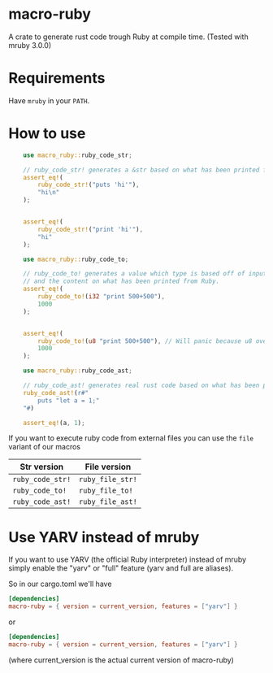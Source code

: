# macro-ruby
A crate to generate rust code trough Ruby at compile time.
(Tested with mruby 3.0.0)

# Requirements
Have `mruby` in your `PATH`.

# How to use

```rust
    use macro_ruby::ruby_code_str;

    // ruby_code_str! generates a &str based on what has been printed from Ruby.
    assert_eq!(
        ruby_code_str!("puts 'hi'"),
        "hi\n"
    );


    assert_eq!(
        ruby_code_str!("print 'hi'"),
        "hi"
    );
```

```rust
    use macro_ruby::ruby_code_to;

    // ruby_code_to! generates a value which type is based off of input
    // and the content on what has been printed from Ruby.
    assert_eq!(
        ruby_code_to!(i32 "print 500+500"),
        1000
    );


    assert_eq!(
        ruby_code_to!(u8 "print 500+500"), // Will panic because u8 overflows
        1000
    );
```

```rust
    use macro_ruby::ruby_code_ast;

    // ruby_code_ast! generates real rust code based on what has been printed
    ruby_code_ast!(r#"
        puts "let a = 1;"
    "#)

    assert_eq!(a, 1);
```

If you want to execute ruby code from external files you can use the `file` variant of our macros

| Str version | File version |
| --- | --- |
| `ruby_code_str!` | `ruby_file_str!` |
| `ruby_code_to!` | `ruby_file_to!` |
| `ruby_code_ast!` | `ruby_file_ast!` |

# Use YARV instead of mruby
If you want to use YARV (the official Ruby interpreter) instead of mruby
simply enable the "yarv" or "full" feature (yarv and full are aliases).


So in our cargo.toml we'll have
```toml
[dependencies]
macro-ruby = { version = current_version, features = ["yarv"] }
```
or
```toml
[dependencies]
macro-ruby = { version = current_version, features = ["yarv"] }
```
(where current_version is the actual current version of macro-ruby)
